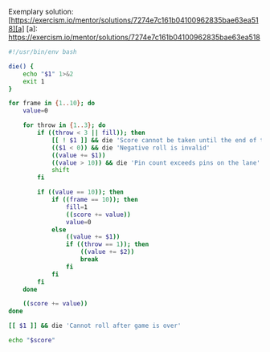 Exemplary solution: 
[https://exercism.io/mentor/solutions/7274e7c161b04100962835bae63ea518][a]
[a]: https://exercism.io/mentor/solutions/7274e7c161b04100962835bae63ea518


```bash
#!/usr/bin/env bash

die() {
    echo "$1" 1>&2
    exit 1
}

for frame in {1..10}; do
    value=0

    for throw in {1..3}; do
        if ((throw < 3 || fill)); then
            [[ ! $1 ]] && die 'Score cannot be taken until the end of the game'
            (($1 < 0)) && die 'Negative roll is invalid'
            ((value += $1))
            ((value > 10)) && die 'Pin count exceeds pins on the lane'
            shift
        fi

        if ((value == 10)); then
            if ((frame == 10)); then
                fill=1
                ((score += value))
                value=0
            else
                ((value += $1))
                if ((throw == 1)); then
                    ((value += $2))
                    break
                fi
            fi
        fi
    done

    ((score += value))
done

[[ $1 ]] && die 'Cannot roll after game is over'

echo "$score"
```
